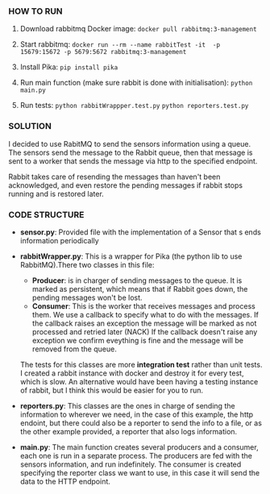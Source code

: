 ### HOW TO RUN

1. Download rabbitmq Docker image: 
        `docker pull rabbitmq:3-management`

2. Start rabbitmq: 
        `docker run --rm --name rabbitTest -it  -p 15679:15672 -p 5679:5672 rabbitmq:3-management`

3. Install Pika:
        `pip install pika`

4. Run main function (make sure rabbit is done with initialisation): 
        `python main.py`

5. Run tests:
        `python rabbitWrappper.test.py`
        `python reporters.test.py`


### SOLUTION

I decided to use RabitMQ to send the sensors information using a queue.
The sensors send the message to the Rabbit queue, then that message is sent to
a worker that sends the message via http to the specified endpoint.

Rabbit takes care of resending the messages than haven't been acknowledged, 
and even restore the pending messages if rabbit stops running and is restored later.


### CODE STRUCTURE

* **sensor.py**: Provided file with the implementation of a Sensor that s ends information periodically

* **rabbitWrapper.py**: This is a wrapper for Pika (the python lib to use RabbitMQ).There two classes in this file:
  * **Producer**: is in charger of sending messages to the queue. 
                It is marked as persistent, which means that if Rabbit goes down, the pending messages won't be lost.
  * **Consumer**: This is the worker that receives messages and process them.
                We use a callback to specify what to do with the messages. 
                If the callback raises an exception the message will be marked as not processed and retried later (NACK)
                If the callback doesn't raise any exception we confirm eveything is fine and the message will be removed from the queue.
        
  The tests for this classes are more **integration test** rather than unit tests.
  I created a rabbit instance with docker and destroy it for every test, which is slow.
  An alternative would have been having a testing instance of rabbit, but I think this would be easier for you to run.

* **reporters.py**: This classes are the ones in charge of sending the information to wherever we need, in the
                case of this example, the http endoint, but there could also be a reporter to send the info to a file, or
                as the other example provided, a reporter that also logs information. 

* **main.py**: The main function creates several producers and a consumer, each one is run in a separate process.
           The producers are fed with the sensors information, and run indefinitely.
           The consumer is created specifying the reporter class we want to use, in this case it will send the data to the HTTP endpoint.
